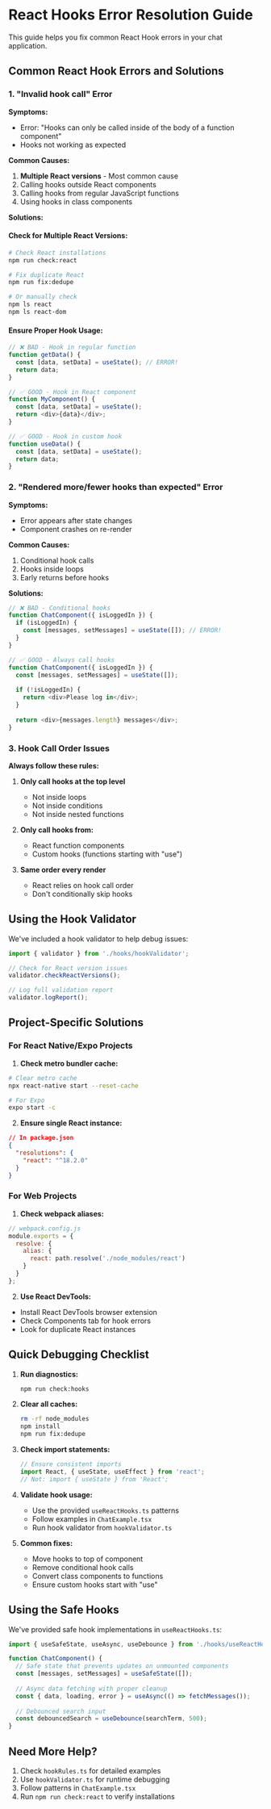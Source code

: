 # React Hooks Error Resolution Guide

This guide helps you fix common React Hook errors in your chat application.

## Common React Hook Errors and Solutions

### 1. "Invalid hook call" Error

**Symptoms:**
- Error: "Hooks can only be called inside of the body of a function component"
- Hooks not working as expected

**Common Causes:**
1. **Multiple React versions** - Most common cause
2. Calling hooks outside React components
3. Calling hooks from regular JavaScript functions
4. Using hooks in class components

**Solutions:**

#### Check for Multiple React Versions:
```bash
# Check React installations
npm run check:react

# Fix duplicate React
npm run fix:dedupe

# Or manually check
npm ls react
npm ls react-dom
```

#### Ensure Proper Hook Usage:
```typescript
// ❌ BAD - Hook in regular function
function getData() {
  const [data, setData] = useState(); // ERROR!
  return data;
}

// ✅ GOOD - Hook in React component
function MyComponent() {
  const [data, setData] = useState();
  return <div>{data}</div>;
}

// ✅ GOOD - Hook in custom hook
function useData() {
  const [data, setData] = useState();
  return data;
}
```

### 2. "Rendered more/fewer hooks than expected" Error

**Symptoms:**
- Error appears after state changes
- Component crashes on re-render

**Common Causes:**
1. Conditional hook calls
2. Hooks inside loops
3. Early returns before hooks

**Solutions:**

```typescript
// ❌ BAD - Conditional hooks
function ChatComponent({ isLoggedIn }) {
  if (isLoggedIn) {
    const [messages, setMessages] = useState([]); // ERROR!
  }
}

// ✅ GOOD - Always call hooks
function ChatComponent({ isLoggedIn }) {
  const [messages, setMessages] = useState([]);
  
  if (!isLoggedIn) {
    return <div>Please log in</div>;
  }
  
  return <div>{messages.length} messages</div>;
}
```

### 3. Hook Call Order Issues

**Always follow these rules:**

1. **Only call hooks at the top level**
   - Not inside loops
   - Not inside conditions
   - Not inside nested functions

2. **Only call hooks from:**
   - React function components
   - Custom hooks (functions starting with "use")

3. **Same order every render**
   - React relies on hook call order
   - Don't conditionally skip hooks

## Using the Hook Validator

We've included a hook validator to help debug issues:

```typescript
import { validator } from './hooks/hookValidator';

// Check for React version issues
validator.checkReactVersions();

// Log full validation report
validator.logReport();
```

## Project-Specific Solutions

### For React Native/Expo Projects

1. **Check metro bundler cache:**
```bash
# Clear metro cache
npx react-native start --reset-cache

# For Expo
expo start -c
```

2. **Ensure single React instance:**
```json
// In package.json
{
  "resolutions": {
    "react": "^18.2.0"
  }
}
```

### For Web Projects

1. **Check webpack aliases:**
```javascript
// webpack.config.js
module.exports = {
  resolve: {
    alias: {
      react: path.resolve('./node_modules/react')
    }
  }
};
```

2. **Use React DevTools:**
- Install React DevTools browser extension
- Check Components tab for hook errors
- Look for duplicate React instances

## Quick Debugging Checklist

1. **Run diagnostics:**
   ```bash
   npm run check:hooks
   ```

2. **Clear all caches:**
   ```bash
   rm -rf node_modules
   npm install
   npm run fix:dedupe
   ```

3. **Check import statements:**
   ```typescript
   // Ensure consistent imports
   import React, { useState, useEffect } from 'react';
   // Not: import { useState } from 'React';
   ```

4. **Validate hook usage:**
   - Use the provided `useReactHooks.ts` patterns
   - Follow examples in `ChatExample.tsx`
   - Run hook validator from `hookValidator.ts`

5. **Common fixes:**
   - Move hooks to top of component
   - Remove conditional hook calls
   - Convert class components to functions
   - Ensure custom hooks start with "use"

## Using the Safe Hooks

We've provided safe hook implementations in `useReactHooks.ts`:

```typescript
import { useSafeState, useAsync, useDebounce } from './hooks/useReactHooks';

function ChatComponent() {
  // Safe state that prevents updates on unmounted components
  const [messages, setMessages] = useSafeState([]);
  
  // Async data fetching with proper cleanup
  const { data, loading, error } = useAsync(() => fetchMessages());
  
  // Debounced search input
  const debouncedSearch = useDebounce(searchTerm, 500);
}
```

## Need More Help?

1. Check `hookRules.ts` for detailed examples
2. Use `hookValidator.ts` for runtime debugging
3. Follow patterns in `ChatExample.tsx`
4. Run `npm run check:react` to verify installations